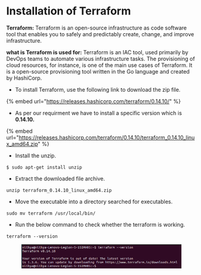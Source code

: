 # Installation of Terraform

**Terraform:** Terraform is an open-source infrastructure as code software tool that enables you to safely and predictably create, change, and improve infrastructure.

**what is Terraform is used for:** Terraform is an IAC tool, used primarily by DevOps teams to automate various infrastructure tasks. The provisioning of cloud resources, for instance, is one of the main use cases of Terraform. It is a open-source provisioning tool written in the Go language and created by HashiCorp.

* To install Terraform, use the following link to download the zip file.

{% embed url="https://releases.hashicorp.com/terraform/0.14.10/" %}

* As per our requirment we have to install a specific version which is **0.14.10.**

{% embed url="https://releases.hashicorp.com/terraform/0.14.10/terraform_0.14.10_linux_amd64.zip" %}

* Install the unzip.

```
$ sudo apt-get install unzip
```

* Extract the downloaded file archive.

```
unzip terraform_0.14.10_linux_amd64.zip
```

* Move the executable into a directory searched for executables.

```
sudo mv terraform /usr/local/bin/
```

* Run the below command to check whether the terraform is working.

```
terraform --version
```

<figure><img src="../../../.gitbook/assets/Screenshot from 2022-12-12 17-06-42.png" alt=""><figcaption></figcaption></figure>
